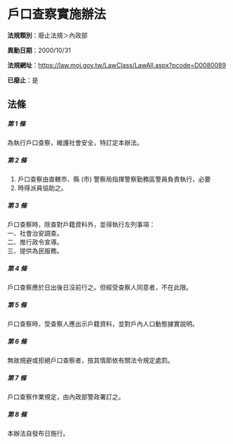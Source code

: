 # 戶口查察實施辦法

**法規類別**：廢止法規＞內政部

**異動日期**：2000/10/31  

**法規網址**：https://law.moj.gov.tw/LawClass/LawAll.aspx?pcode=D0080089

**已廢止**：是



## 法條
##### 第 1 條
為執行戶口查察，維護社會安全，特訂定本辦法。

##### 第 2 條
1. 戶口查察由直轄市、縣 (市) 警察局指揮警察勤務區警員負責執行，必要
1. 時得派員協助之。

##### 第 3 條
戶口查察時，除查對戶籍資料外，並得執行左列事項：  
一、社會治安調查。  
二、推行政令宣導。  
三、提供為民服務。

##### 第 4 條
戶口查察應於日出後日沒前行之。但經受查察人同意者，不在此限。

##### 第 5 條
戶口查察時，受查察人應出示戶籍資料，並對戶內人口動態據實說明。

##### 第 6 條
無故規避或拒絕戶口查察者，按其情節依有關法令規定處罰。

##### 第 7 條
戶口查察作業規定，由內政部警政署訂之。

##### 第 8 條
本辦法自發布日施行。


